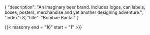 {
  "description": "An imaginary beer brand. Includes logos, can labels, boxes, posters, merchandise and yet another designing adventure.",
  "index": 8,
  "title": "Bombae Bantai"
}

{{< masonry end = "16" start = "1" >}}